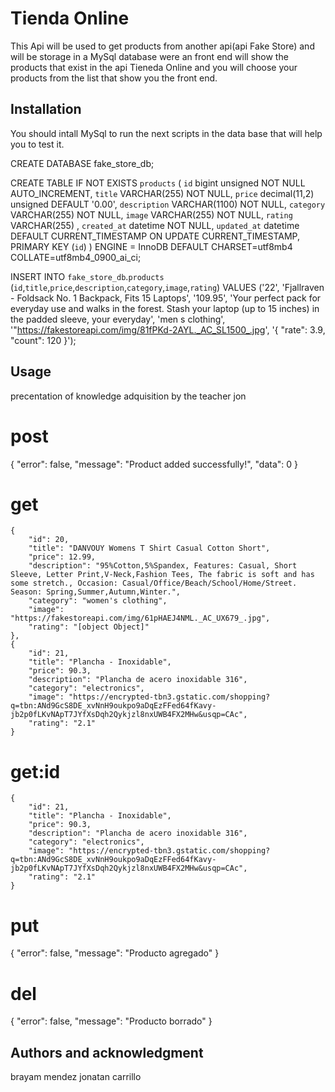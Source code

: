 # Tienda Online
  This Api will be used to get products from another api(api Fake Store) and will be storage in a MySql database were an front end will show the products that exist in the api Tieneda Online and you will choose your products from the list that show you the front end.

## Installation

You should intall MySql to run the next scripts in the data base that will help you to test it.

CREATE DATABASE fake_store_db;


CREATE  TABLE IF NOT EXISTS `products` (
  `id` bigint unsigned NOT NULL AUTO_INCREMENT,
  `title` VARCHAR(255) NOT NULL,
  `price` decimal(11,2) unsigned DEFAULT '0.00',
  `description` VARCHAR(1100) NOT NULL,
  `category` VARCHAR(255) NOT NULL,
  `image` VARCHAR(255) NOT NULL,
  `rating` VARCHAR(255) ,
  `created_at` datetime NOT NULL,
  `updated_at` datetime DEFAULT CURRENT_TIMESTAMP ON UPDATE CURRENT_TIMESTAMP,
  PRIMARY KEY (`id`)
) ENGINE = InnoDB DEFAULT CHARSET=utf8mb4 COLLATE=utf8mb4_0900_ai_ci;


INSERT INTO `fake_store_db`.`products` (`id`,`title`,`price`,`description`,`category`,`image`,`rating`) VALUES ('22', 'Fjallraven - Foldsack No. 1 Backpack, Fits 15 Laptops', '109.95', 'Your perfect pack for everyday use and walks in the forest. Stash your laptop (up to 15 inches) in the padded sleeve, your everyday', 'men s clothing', '"https://fakestoreapi.com/img/81fPKd-2AYL._AC_SL1500_.jpg', '{
"rate": 3.9,
"count": 120
}');

## Usage
precentation of knowledge adquisition by the teacher jon

# post
{
    "error": false,
    "message": "Product added successfully!",
    "data": 0
}

# get
    {
        "id": 20,
        "title": "DANVOUY Womens T Shirt Casual Cotton Short",
        "price": 12.99,
        "description": "95%Cotton,5%Spandex, Features: Casual, Short Sleeve, Letter Print,V-Neck,Fashion Tees, The fabric is soft and has some stretch., Occasion: Casual/Office/Beach/School/Home/Street. Season: Spring,Summer,Autumn,Winter.",
        "category": "women's clothing",
        "image": "https://fakestoreapi.com/img/61pHAEJ4NML._AC_UX679_.jpg",
        "rating": "[object Object]"
    },
    {
        "id": 21,
        "title": "Plancha - Inoxidable",
        "price": 90.3,
        "description": "Plancha de acero inoxidable 316",
        "category": "electronics",
        "image": "https://encrypted-tbn3.gstatic.com/shopping?q=tbn:ANd9GcS8DE_xvNnH9oukpo9aDqEzFFed64fKavy-jb2p0fLKvNApT7JYfXsDqh2Qykjzl8nxUWB4FX2MHw&usqp=CAc",
        "rating": "2.1"
    }

# get:id
    {
        "id": 21,
        "title": "Plancha - Inoxidable",
        "price": 90.3,
        "description": "Plancha de acero inoxidable 316",
        "category": "electronics",
        "image": "https://encrypted-tbn3.gstatic.com/shopping?q=tbn:ANd9GcS8DE_xvNnH9oukpo9aDqEzFFed64fKavy-jb2p0fLKvNApT7JYfXsDqh2Qykjzl8nxUWB4FX2MHw&usqp=CAc",
        "rating": "2.1"
    }
# put
{
    "error": false,
    "message": "Producto agregado"
}
# del
{
    "error": false,
    "message": "Producto borrado"
}

## Authors and acknowledgment

brayam mendez
jonatan carrillo